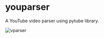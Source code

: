 # youparser
A YouTube video parser using pytube library.

![vparser](https://github.com/Aegispaces/youparser/assets/47161013/8e8b98ad-0c9f-452f-956f-a63263ae439c)
